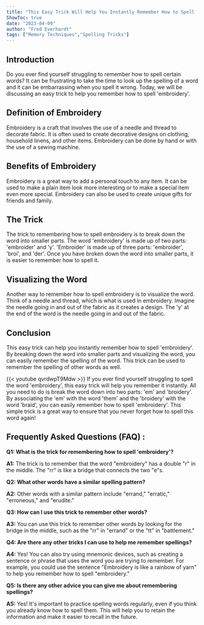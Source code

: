 ```yaml
---
title: "This Easy Trick Will Help You Instantly Remember How to Spell 'Embroidery'!"
ShowToc: true 
date: "2023-04-09"
author: "Fred Everhardt" 
tags: ["Memory Techniques","Spelling Tricks"]
---
```

## Introduction 

Do you ever find yourself struggling to remember how to spell certain words? It can be frustrating to take the time to look up the spelling of a word and it can be embarrassing when you spell it wrong. Today, we will be discussing an easy trick to help you remember how to spell 'embroidery'.

## Definition of Embroidery

Embroidery is a craft that involves the use of a needle and thread to decorate fabric. It is often used to create decorative designs on clothing, household linens, and other items. Embroidery can be done by hand or with the use of a sewing machine.

## Benefits of Embroidery

Embroidery is a great way to add a personal touch to any item. It can be used to make a plain item look more interesting or to make a special item even more special. Embroidery can also be used to create unique gifts for friends and family.

## The Trick

The trick to remembering how to spell embroidery is to break down the word into smaller parts. The word 'embroidery' is made up of two parts: 'embroider' and 'y'. 'Embroider' is made up of three parts: 'embroider', 'broi', and 'der'. Once you have broken down the word into smaller parts, it is easier to remember how to spell it.

## Visualizing the Word

Another way to remember how to spell embroidery is to visualize the word. Think of a needle and thread, which is what is used in embroidery. Imagine the needle going in and out of the fabric as it creates a design. The 'y' at the end of the word is the needle going in and out of the fabric.

## Conclusion

This easy trick can help you instantly remember how to spell 'embroidery'. By breaking down the word into smaller parts and visualizing the word, you can easily remember the spelling of the word. This trick can be used to remember the spelling of other words as well.

{{< youtube qvrdwpT9Mdw >}} 
If you ever find yourself struggling to spell the word 'embroidery', this easy trick will help you remember it instantly. All you need to do is break the word down into two parts: 'em' and 'broidery'. By associating the 'em' with the word 'them' and the 'broidery' with the word 'braid', you can easily remember how to spell 'embroidery'. This simple trick is a great way to ensure that you never forget how to spell this word again!

## Frequently Asked Questions (FAQ) :
**Q1: What is the trick for remembering how to spell 'embroidery'?**

**A1:** The trick is to remember that the word "embroidery" has a double "r" in the middle. The "rr" is like a bridge that connects the two "e"s.

**Q2: What other words have a similar spelling pattern?**

**A2:** Other words with a similar pattern include "errand," "erratic," "erroneous," and "erudite."

**Q3: How can I use this trick to remember other words?**

**A3:** You can use this trick to remember other words by looking for the bridge in the middle, such as the "rr" in "errand" or the "tt" in "battlement."

**Q4: Are there any other tricks I can use to help me remember spellings?**

**A4:** Yes! You can also try using mnemonic devices, such as creating a sentence or phrase that uses the word you are trying to remember. For example, you could use the sentence "Embroidery is like a rainbow of yarn" to help you remember how to spell "embroidery."

**Q5: Is there any other advice you can give me about remembering spellings?**

**A5:** Yes! It's important to practice spelling words regularly, even if you think you already know how to spell them. This will help you to retain the information and make it easier to recall in the future.





